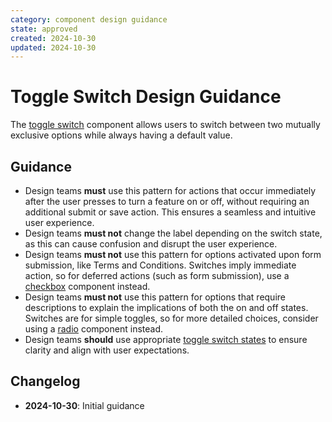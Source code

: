 ```yaml
---
category: component design guidance
state: approved
created: 2024-10-30
updated: 2024-10-30
---
```


# Toggle Switch Design Guidance

The [toggle switch](https://clarity.design/documentation/toggle-switch) component allows users to switch between two mutually exclusive options while always having a default value.

## Guidance

- Design teams **must** use this pattern for actions that occur immediately after the user presses to turn a feature on or off, without requiring an additional submit or save action. This ensures a seamless and intuitive user experience.
- Design teams **must not** change the label depending on the switch state, as this can cause confusion and disrupt the user experience.
- Design teams **must not** use this pattern for options activated upon form submission, like Terms and Conditions. Switches imply immediate action, so for deferred actions (such as form submission), use a [checkbox](https://clarity.design/documentation/checkbox) component instead.
- Design teams **must not** use this pattern for options that require descriptions to explain the implications of both the on and off states. Switches are for simple toggles, so for more detailed choices, consider using a [radio](https://clarity.design/documentation/radio) component instead.
- Design teams **should** use appropriate [toggle switch states](https://clarity.design/documentation/toggle-switch#states) to ensure clarity and align with user expectations.

## Changelog

- **2024-10-30**: Initial guidance
